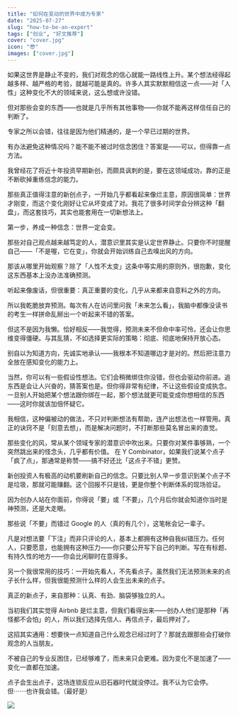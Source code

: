 ```yaml
---
title: "如何在变动的世界中成为专家"
date: "2025-07-27"
slug: "how-to-be-an-expert"
tags: ["创业", "好文推荐"]
cover: "cover.jpg"
icon: "😎"
images: ["cover.jpg"]
---
```

如果这世界是静止不变的，我们对观念的信心就能一路线性上升。某个想法经得起越多样、越严格的考验，就越可能是真的。许多人其实默默相信这一点——对「人性」这种变化不大的领域来说，这么想或许没错。



但对那些会变的东西——也就是几乎所有其他事物——你就不能再这样信任自己的判断了。



专家之所以会错，往往是因为他们精通的，是一个早已过期的世界。



有办法避免这种情况吗？能不能不被过时信念困住？答案是——可以，但得靠一点方法。



我曾经花了将近十年投资早期新创，而颇具讽刺的是，要在这领域成功，靠的正是不断砍掉重练信念的能力。



那些真正值得注意的新创点子，一开始几乎都看起来像烂主意，原因很简单：世界才刚变，而这个变化刚好让它从坏变成了对。我花了很多时间学会分辨这种「翻盘」，而这套技巧，其实也能套用在一切新想法上。



第一步，养成一种信念：世界一定会变。



那些对自己观点越来越笃定的人，潜意识里其实是认定世界静止。只要你不时提醒自己——「不是喔，它在变」，你就会开始训练自己去嗅出风的方向。



那该从哪里开始观察？除了「人性不太变」这条中等实用的原则外，很抱歉，变化这东西基本上没办法准确预测。



听起来像废话，但很重要：真正重要的变化，几乎从来都来自意料之外的方向。



所以我乾脆放弃预测。每次有人在访问里问我「未来怎么看」，我脑中都像没读书的考生一样拼命乱掰出一个听起来不错的答案。



但这不是因为我懒。恰好相反——我觉得，预测未来不但命中率可怜，还会让你思维变得僵硬。与其乱猜，不如选择更实际的策略：彻底、彻底地保持开放心态。



别自以为知道方向，先诚实地承认——我根本不知道哪边才是对的。然后把注意力全放在感知变化的能力上。



当然，你可以有一些假设性想法。它们会稍微绑住你没错，但也会驱动你前进。追东西是会让人兴奋的，猜答案也是。但你得非常有纪律，不让这些假设变成执念。
一旦别人开始把某个想法跟你绑在一起，那个想法就更可能变成你想相信的东西——这时你就该加倍怀疑它。



我相信，这种偏被动的做法，不只对判断想法有帮助，连产出想法也一样管用。真正的诀窍不是「刻意去想」，而是解决问题时，不打断那些莫名冒出来的直觉。



那些变化的风，常从某个领域专家的潜意识中吹出来。只要你对某件事够熟，一个突然跳出来的怪念头，几乎都有价值。
在 Y Combinator，如果我们说某个点子「疯了点」，那通常是称赞——搞不好还比「这点子不错」更赞。



新创投资人有极高的动机要刷新自己的信念。只要比别人早一步意识到某个点子不是垃圾，那就可能赚翻。这个回报不只是钱，更是你整个判断体系的现场验证。



因为创办人站在你面前，你得说「要」或「不要」，几个月后你就会知道你当时是神预测，还是大走眼。



那些说「不要」而错过 Google 的人（真的有几个），这笔帐会记一辈子。



凡是对想法要「下注」而非只评论的人，基本上都拥有这种自我纠错压力。任何人，只要愿意，也能拥有这种压力——你只要公开写下自己的判断。写在有标题、有持久性的地方——你会比闲聊时在意得多。



另一个我很常用的技巧：一开始先看人，不先看点子。虽然我们无法预测未来的点子长什么样，但我很能预测什么样的人会生出未来的点子。



真正的新点子，来自那种：认真、有劲、脑袋够独立的人。



当初我们其实觉得 Airbnb 是烂主意，但我们看得出来——创办人他们是那种「再怪都不会怕」的人，所以我们选择先信人、再信点子，最后押对了。



这招其实通用：想要快一点知道自己什么观念已经过时了？那就去跟那些会打破你观念的人当朋友。



不被自己的专业反困住，已经够难了，而未来只会更难。因为变化不是加速了——变化一直都在加速。



点子会生出点子，这场连锁反应从旧石器时代就没停过。我不认为它会停。
但⋯⋯也许我会错。（最好是）




![](https://prod-files-secure.s3.us-west-2.amazonaws.com/112d0858-5090-4d34-a606-b75eb8d65fd2/46476355-9cf3-4e99-9b7a-3531bc426380/1000202064.png?X-Amz-Algorithm=AWS4-HMAC-SHA256&X-Amz-Content-Sha256=UNSIGNED-PAYLOAD&X-Amz-Credential=ASIAZI2LB466YTXEWNLO%2F20250816%2Fus-west-2%2Fs3%2Faws4_request&X-Amz-Date=20250816T174346Z&X-Amz-Expires=3600&X-Amz-Security-Token=IQoJb3JpZ2luX2VjEC0aCXVzLXdlc3QtMiJHMEUCIQCckRhyHw%2F%2BWV7DzYB5WhwfBzSKPpe%2BwVl2np8km01ScwIgDqD1nDRoVw9dgcqoU6JssknJpdCtBKyA1qFRZxaPuRcq%2FwMIdhAAGgw2Mzc0MjMxODM4MDUiDGInvmJ%2B%2BZf%2Fmgtk%2FyrcA761AA8YQz%2FYmV8SBrzXdxcCtbb6b9sDFFLsBgz%2BsD4QlvDPUjnDic4HtsCAYv1kXIUXRQoIybnXbZc5HtcmcWrGkzd%2BVxeJFmYTRV8IKVAsPao8988F2RsW7Dd0jRMY23oL1njJf7WJUKeK89ZpR2DVMzfTC4I71ffAfNo2YaD2yZUAjWPSykx64HbArVB5mDEGxTCeg5wUrCC2hYs6cMhs6v%2FzD46RwEgHPqMGMbUNAGU8SzpU9sU%2BCFBBTYUWAxlqI2iS0DMsSQxyFDnKiCiOQgnUxS811PsBb1dwQic4Bl2eRPQN5XyL1KVE9aMDIhmSYfbkNvPAFimr7aRhdk9kXaeICklqFj3sjtSn4Ph3a52fJy0CM0DM1pQqQFTMEkH0S6N%2Fc3d6oI5d8izbgHwEKePrXn5PSnmCpWQkr3A33HnD3UhRRLUvYjUGpxptNszzddhARijmBhzyVfQNZgmj1qklSxPLo7QBrCvvhQ3hGnVg8%2FKiXmRM7SmUJYWA80FAuLDRxVDaD0QygNeHAVGV58LfyFr6ILTJnqNbHkuv%2BM%2FysvwUqJI8lWuLfYg%2Fqx8ctPpPCWqIhZ3QnRX8p5fkfgekNC9oYkhhWQCtPU%2Bim4LelP0zqwwNPSSjMM78gcUGOqUBrkKQzrXSpnbk52dKRFtyLZPYiekQf4L9vgq%2BnM5YJApZ1xRFUoR0ywNztRet0MmERb4UfDoDDYcj%2B7tWkjZZa%2BpIdbWal60QP5%2BgjDWiCMt1iqhGyq47rjotoBegz9fdbhKXIyRmSimeJtGAZr%2F8HiLKhAhGJj2c%2FJGnzKO5NSZQL3OnCJTblpD2rJYxpRqBuYvdc%2FB%2BA7IZiXGfOO%2FEGNd5VTSi&X-Amz-Signature=8e614e8dc6ba4b764fdf3c1a6e35277c6faa2edbd90f903d62a8735800c96873&X-Amz-SignedHeaders=host&x-amz-checksum-mode=ENABLED&x-id=GetObject)

